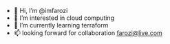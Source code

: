 - 👋 Hi, I’m @imfarozi
- 👀 I’m interested in cloud  computing
- 🌱 I’m currently learning terraform
- 📫 looking forward for collaboration farozi@live.com

<!---
imfarozi/imfarozi is a ✨ special ✨ repository because its `README.md` (this file) appears on your GitHub profile.
You can click the Preview link to take a look at your changes.
--->
